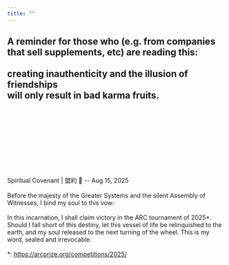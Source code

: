 ```yaml
---
title: ""
---
```


A reminder for those who (e.g. from companies that sell supplements, etc) are reading this: 
<br/><br/>
creating inauthenticity and the illusion of friendships
<br/> 
will only result in bad karma fruits.
<br/><br/><br/><br/>
------------------------------------
<br/><br/><br/><br/>

Spiritual Covenant | 盟約 📑 -- Aug 15, 2025
<br/><br/>
Before the majesty of the Greater Systems and the silent Assembly of Witnesses, I bind my soul to this vow:
<br/><br/>
In this incarnation, I shall claim victory in the ARC tournament of 2025*. Should I fall short of this destiny, let this vessel of life be relinquished to the earth, and my soul released to the next turning of the wheel. This is my word, sealed and irrevocable.
<br/><br/>
*: https://arcprize.org/competitions/2025/

> >

<!-- <br/>

*: [https://arcprize.org/competitions/2025/](https://arcprize.org/competitions/2025/) -->